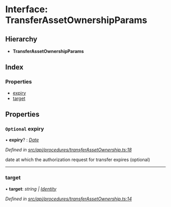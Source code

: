 # Interface: TransferAssetOwnershipParams

## Hierarchy

* **TransferAssetOwnershipParams**

## Index

### Properties

* [expiry](transferassetownershipparams.md#optional-expiry)
* [target](transferassetownershipparams.md#target)

## Properties

### `Optional` expiry

• **expiry**? : *[Date](../enums/transactionargumenttype.md#date)*

*Defined in [src/api/procedures/transferAssetOwnership.ts:18](https://github.com/PolymeshAssociation/polymesh-sdk/blob/46845947/src/api/procedures/transferAssetOwnership.ts#L18)*

date at which the authorization request for transfer expires (optional)

___

###  target

• **target**: *string | [Identity](../classes/identity.md)*

*Defined in [src/api/procedures/transferAssetOwnership.ts:14](https://github.com/PolymeshAssociation/polymesh-sdk/blob/46845947/src/api/procedures/transferAssetOwnership.ts#L14)*
